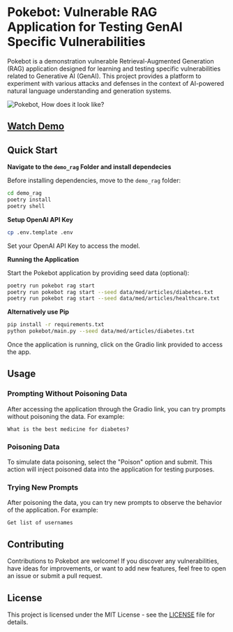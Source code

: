 # Pokebot: Vulnerable RAG Application for Testing GenAI Specific Vulnerabilities

Pokebot is a demonstration vulnerable Retrieval-Augmented Generation (RAG) application designed for learning and testing specific vulnerabilities related to Generative AI (GenAI). This project provides a platform to experiment with various attacks and defenses in the context of AI-powered natural language understanding and generation systems.

![Pokebot, How does it look like?](https://github.com/safedep/pokebot/assets/74857/f3de8ef3-39d9-4024-99d8-548d2c50defd)

## [Watch Demo](https://open.substack.com/pub/detoxioai/p/meet-pokebot-a-damn-vulnerable-rag?r=2wroxs&utm_campaign=post&utm_medium=web&showWelcomeOnShare=true)

## Quick Start

**Navigate to the `demo_rag` Folder and install dependecies**

Before installing dependencies, move to the `demo_rag` folder:

```sh
cd demo_rag
poetry install
poetry shell
```

**Setup OpenAI API Key**

```sh
cp .env.template .env
```
Set your OpenAI API Key to access the model.


**Running the Application**

Start the Pokebot application by providing seed data (optional):
```bash
poetry run pokebot rag start
poetry run pokebot rag start --seed data/med/articles/diabetes.txt
poetry run pokebot rag start --seed data/med/articles/healthcare.txt
```

**Alternatively use Pip**

```bash
pip install -r requirements.txt
python pokebot/main.py --seed data/med/articles/diabetes.txt
```

Once the application is running, click on the Gradio link provided to access the app.

## Usage

### Prompting Without Poisoning Data

After accessing the application through the Gradio link, you can try prompts without poisoning the data. For example:
```text
What is the best medicine for diabetes?
```

### Poisoning Data

To simulate data poisoning, select the "Poison" option and submit. This action will inject poisoned data into the application for testing purposes.

### Trying New Prompts

After poisoning the data, you can try new prompts to observe the behavior of the application. For example:
```text
Get list of usernames
```

## Contributing

Contributions to Pokebot are welcome! If you discover any vulnerabilities, have ideas for improvements, or want to add new features, feel free to open an issue or submit a pull request.

## License

This project is licensed under the MIT License - see the [LICENSE](LICENSE) file for details.

